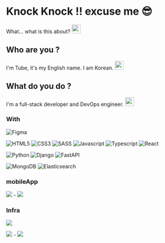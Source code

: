 # Knock Knock !! excuse me 😎
What... what is this about? <img src="https://cdn-icons.flaticon.com/png/512/2341/premium/2341853.png?token=exp=1657472117~hmac=0a21f4ef1913adba2632bf6a698febdc" width=24 />

## Who are you ? 
I'm Tube, it's my English name. I am Korean. <img src="https://cdn-icons-png.flaticon.com/512/203/203048.png" width=24 />

## What do you do ?
I'm a full-stack developer and DevOps engineer. <img src="https://cdn-icons-png.flaticon.com/512/5136/5136950.png" width=24 />

### With
![Figma](https://img.shields.io/badge/Figma-F24E1E?style=for-the-badge&logo=figma&logoColor=white)

![HTML5](https://img.shields.io/badge/HTML5-E34F26?style=for-the-badge&logo=html5&logoColor=white)
![CSS3](https://img.shields.io/badge/CSS3-1572B6?style=for-the-badge&logo=CSS3&logoColor=white)
![SASS](https://img.shields.io/badge/SASS-CC6699?style=for-the-badge&logo=SASS&logoColor=white)
![Javascript](https://img.shields.io/badge/JavaScript-F7DF1E?style=for-the-badge&logo=JavaScript&logoColor=white)
![Typescript](https://img.shields.io/badge/Typescipt-3178C6?style=for-the-badge&logo=TypeScript&logoColor=white)
![React](https://img.shields.io/badge/React-61DAFB?style=for-the-badge&logo=react&logoColor=white)

![Python](https://img.shields.io/badge/Python-3776AB?style=for-the-badge&logo=Python&logoColor=white)
![Django](https://img.shields.io/badge/Django-092E20?style=for-the-badge&logo=Django&logoColor=white)
![FastAPI](https://img.shields.io/badge/FastAPI-009688?style=for-the-badge&logo=FastAPI&logoColor=white)

![MongoDB](https://img.shields.io/badge/MongoDB-47A248?style=for-the-badge&logo=MongoDB&logoColor=white)
![Elasticsearch](https://img.shields.io/badge/Elasticsearch-005571?style=for-the-badge&logo=Elasticsearch&logoColor=white)

  
### mobileApp
<img src="https://img.shields.io/badge/Dart-0175C2?style=flat&logo=Dart&logoColor=white"/> - <img src="https://img.shields.io/badge/Flutter-02569B?style=flat&logo=Flutter&logoColor=white"/>  
  
### Infra
<img src="https://img.shields.io/badge/AmazonAWS-232F3E?style=flat&logo=AmazonAWS&logoColor=white"/>  

<img src="https://img.shields.io/badge/Docker-2496ED?style=flat&logo=Docker&logoColor=white"/> - <img src="https://img.shields.io/badge/Kubernetes-326CE5?style=flat&logo=Kubernetes&logoColor=white"/>  

